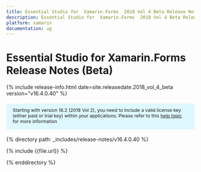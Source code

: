 ```yaml
---
title: Essential Studio for  Xamarin.Forms  2018 Vol 4 Beta Release Notes  
description: Essential Studio for  Xamarin.Forms  2018 Vol 4 Beta Release Notes  
platform: xamarin
documentation: ug
---
```


# Essential Studio for  Xamarin.Forms  Release Notes (Beta) 

{% include release-info.html date=site.releasedate.2018_vol_4_beta  version="v16.4.0.40" %} 

<style>
#license {
    font-size: .88em!important;
margin-top: 1.5em;     margin-bottom: 1.5em;
    background-color: #def8ff;
    padding: 10px 17px 14px;
}
</style>

<div id="license">
Starting with version 16.2 (2018 Vol 2), you need to include a valid license key (either paid or trial key) within your applications. 
Please refer to this <a href="/common/essential-studio/licensing/license-key">help topic</a> for more information 
</div>


{% directory path: _includes/release-notes/v16.4.0.40 %}

{% include {{file.url}} %}

{% enddirectory %}